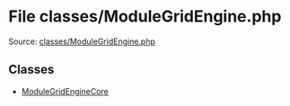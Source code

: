 File classes/ModuleGridEngine.php
=========

Source: [classes/ModuleGridEngine.php](https://github.com/PrestaShop/PrestaShop/blob/1.5.0.3/classes/ModuleGridEngine.php)


Classes
-------

* [ModuleGridEngineCore](class.ModuleGridEngineCore.md)


